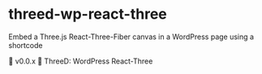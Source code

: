 # threed-wp-react-three
Embed a Three.js React-Three-Fiber canvas in a WordPress page using a shortcode

🥕 v0.0.x 🌱 ThreeD: WordPress React-Three
